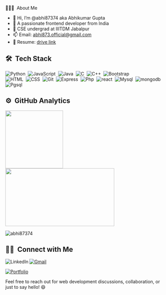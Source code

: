 👨🏻‍💻 &nbsp;About Me

- 👋 Hi, I’m @abhi87374 aka Abhikumar Gupta
- 👀 A passionate frontend developer from India
- 🏫 CSE undergrad at IIITDM Jabalpur
- 📫 Email: abhi873.official@gmail.com
- 📝 Resume: <a href="https://drive.google.com/file/d/1ep9lqpF4xolB564cg_DdtNNrMSuZ_DLn/view?usp=sharing" target="_blank" title="Resume"> drive link</a>
## 🛠 &nbsp;Tech Stack

![Python](https://img.shields.io/badge/-Python-05122A?style=flat&logo=python)&nbsp;
![JavaScript](https://img.shields.io/badge/-JavaScript-05122A?style=flat&logo=javascript)&nbsp;
![Java](https://img.shields.io/badge/-Java-05122A?style=flat&logo=Java&logoColor=FFA518)&nbsp;
![C](https://img.shields.io/badge/-C-05122A?style=flat&logo=C&logoColor=A8B9CC)&nbsp;
![C++](https://img.shields.io/badge/-C++-05122A?style=flat&logo=C%2B%2B&logoColor=00599C)&nbsp;
![Bootstrap](https://img.shields.io/badge/-Bootstrap-05122A?style=flat&logo=bootstrap&logoColor=563D7C)\
![HTML](https://img.shields.io/badge/-HTML-05122A?style=flat&logo=HTML5)&nbsp;
![CSS](https://img.shields.io/badge/-CSS-05122A?style=flat&logo=CSS3&logoColor=1572B6)&nbsp;
![Git](https://img.shields.io/badge/-Git-05122A?style=flat&logo=git)&nbsp;
![Express](https://img.shields.io/badge/-Express-05122A?style=flat&logo=EXPRESS&logoColor=1572B6)&nbsp;
![Php](https://img.shields.io/badge/-Php-05122A?style=flat&logo=PHP)&nbsp;
![react](https://img.shields.io/badge/-React-05122A?style=flat&logo=REACT)&nbsp;
![Mysql](https://img.shields.io/badge/-mysql-05122A?style=flat&logo=mysql)&nbsp;
![mongodb](https://img.shields.io/badge/-mongodb-05122A?style=flat&logo=mongodb)&nbsp;
![Pgsql](https://img.shields.io/badge/-postgresql-05122A?style=flat&logo=Postgresql)&nbsp;




## ⚙️ &nbsp;GitHub Analytics

<p align="left">
<a href="https://github.com/abhi87374">
  <img height="180em" src="https://github-readme-stats-eight-theta.vercel.app/api?username=abhi87374&show_icons=true&theme=algolia&include_all_commits=true&count_private=true"/>
  <img height="180em" width = "340em" src="https://github-readme-stats-eight-theta.vercel.app/api/top-langs/?username=abhi87374&layout=compact&langs_count=8&theme=algolia"/>
</a>
</p>
<p><img align="center" src="https://github-readme-streak-stats.herokuapp.com/?user=abhi87374&" alt="abhi87374" /></p>

 ## 🤝🏻 &nbsp;Connect with Me

<a href="https://www.linkedin.com/in/abhikumar-gupta-2440b5218/" target="_blank" title="LinkedIn">
  <img align="left" alt="LinkedIn" src="https://img.shields.io/badge/LinkedIn-0077B5?style=for-the-badge&logo=linkedin&logoColor=white" />
</a>

[![Gmail](https://img.shields.io/badge/-gmail-%23D14836?style=for-the-badge&logo=Gmail&logoColor=white)](mailto:21bcs089@iiitdmj.ac.in)

<a href="https://abhi87374.github.io/Abhikumar-s_portfolio" target="_blank" title="Portfolio">
  <img alt="Portfolio" src="https://img.shields.io/badge/Portfolio-YourColor?style=for-the-badge&logo=web&logoColor=white" />
</a>

 
Feel free to reach out for web development discussions, collaboration, or just to say hello! 😄


